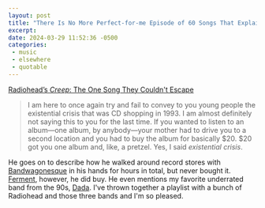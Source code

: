 ```yaml
---
layout: post
title: "There Is No More Perfect-for-me Episode of 60 Songs That Explain the 90s Than This One"
excerpt: 
date: 2024-03-29 11:52:36 -0500
categories: 
 - music
 - elsewhere
 - quotable
---
```


[Radiohead’s _Creep_: The One Song They Couldn't Escape](https://www.theringer.com/2021/11/17/22785868/radiohead-creep-pablo-honey-history)

> I am here to once again try and fail to convey to you young people the existential crisis that was CD shopping in 1993. I am almost definitely not saying this to you for the last time. If you wanted to listen to an album—one album, by anybody—your mother had to drive you to a second location and you had to buy the album for basically $20. $20 got you one album and, like, a pretzel. Yes, I said _existential crisis_.

He goes on to describe how he walked around record stores with [Bandwagonesque](https://en.wikipedia.org/wiki/Bandwagonesque) in his hands for hours in total, but never bought it. [Ferment](https://en.wikipedia.org/wiki/Ferment_(album)), however, he did buy. He even mentions my favorite underrated band from the 90s, [Dada](https://en.wikipedia.org/wiki/Dada_(band)). I've thrown together a playlist with a bunch of Radiohead and those three bands and I'm so pleased.
